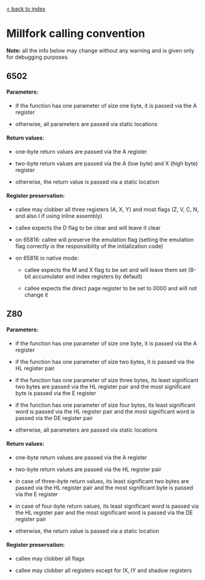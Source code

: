 [< back to index](../index.md)

# Millfork calling convention

**Note:** all the info below may change without any warning and is given only for debugging purposes.

## 6502

#### Parameters:

* if the function has one parameter of size one byte, it is passed via the A register

* otherwise, all parameters are passed via static locations

#### Return values:

* one-byte return values are passed via the A register

* two-byte return values are passed via the A (low byte) and X (high byte) register

* otherwise, the return value is passed via a static location

#### Register preservation:

* callee may clobber all three registers (A, X, Y) and most flags (Z, V, C, N, and also I if using inline assembly)

* callee expects the D flag to be clear and will leave it clear

* on 65816: callee will preserve the emulation flag
(setting the emulation flag correctly is the responsibility of the initialization code)

* on 65816 in native mode: 

    * callee expects the M and X flag to be set and will leave them set
    (8-bit accumulator and index registers by default)

    * callee expects the direct page register to be set to 0000 and will not change it  

## Z80

#### Parameters:

* if the function has one parameter of size one byte, it is passed via the A register

* if the function has one parameter of size two bytes, it is passed via the HL register pair

* if the function has one parameter of size three bytes,
its least significant two bytes are passed via the HL register pair
and the most significant byte is passed via the E register

* if the function has one parameter of size four bytes,
its least significant word is passed via the HL register pair
and the most significant word is passed via the DE register pair

* otherwise, all parameters are passed via static locations

#### Return values:

* one-byte return values are passed via the A register

* two-byte return values are passed via the HL register pair

* in case of three-byte return values,
its least significant two bytes are passed via the HL register pair
and the most significant byte is passed via the E register

* in case of four-byte return values,
its least significant word is passed via the HL register pair
and the most significant word is passed via the DE register pair

* otherwise, the return value is passed via a static location

#### Register preservation:

* callee may clobber all flags

* callee may clobber all registers except for IX, IY and shadow registers


